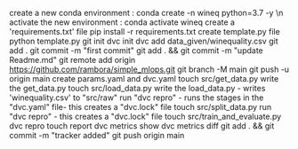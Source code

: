 create a new conda environment : conda create -n wineq python=3.7 -y \n
activate the new environment : conda activate wineq
create a 'requirements.txt' file
pip install -r requirements.txt
create template.py file
python template.py
git init
dvc init
dvc add data_given/winequality.csv
git add .
git commit -m "first commit"
git add . && git commit -m "update Readme.md"
git remote add origin https://github.com/rambora/simple_mlops.git
git branch -M main
git push -u origin main
create params.yaml and dvc.yaml
touch src/get_data.py
write the get_data.py
touch src/load_data.py 
write the load_data.py - writes 'winequality.csv' to "src/raw"
run "dvc repro" - runs the stages in the "dvc.yaml" file- this creates a "dvc.lock" file
touch src/split_data.py
run "dvc repro" - this creates a "dvc.lock" file
touch src/train_and_evaluate.py
dvc repro
touch report
dvc metrics show
dvc metrics diff
git add . && git commit -m "tracker added"
git push origin main